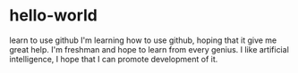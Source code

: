# hello-world
learn to use github
I'm learning how to use github, hoping that it give me great help.
I'm freshman and hope to learn from every genius.
I like artificial intelligence, I hope that I can promote development of it.
